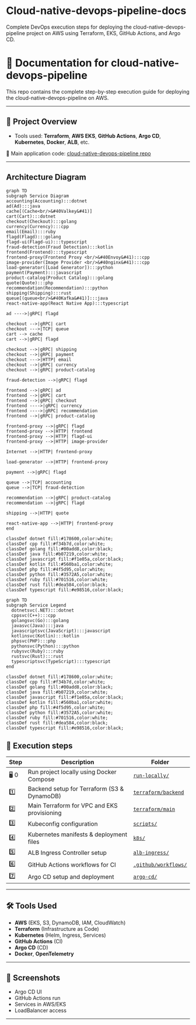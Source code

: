 # Cloud-native-devops-pipeline-docs
Complete DevOps execution steps for deploying the cloud-native-devops-pipeline project on AWS using Terraform, EKS, GitHub Actions, and Argo CD.

# 📘 Documentation for cloud-native-devops-pipeline

This repo contains the complete step-by-step execution guide for deploying the cloud-native-devops-pipeline on AWS.

---

## 🚀 Project Overview

- Tools used: **Terraform**, **AWS EKS**, **GitHub Actions**, **Argo CD**, **Kubernetes**, **Docker**, **ALB**, etc.

🔗 Main application code: [cloud-native-devops-pipeline repo](https://github.com/NiharikaBS/cloud-native-devops-pipeline)

---

## Architecture Diagram
```mermaid
graph TD
subgraph Service Diagram
accounting(Accounting):::dotnet
ad(Ad):::java
cache[(Cache<br/>&#40Valkey&#41)]
cart(Cart):::dotnet
checkout(Checkout):::golang
currency(Currency):::cpp
email(Email):::ruby
flagd(Flagd):::golang
flagd-ui(Flagd-ui):::typescript
fraud-detection(Fraud Detection):::kotlin
frontend(Frontend):::typescript
frontend-proxy(Frontend Proxy <br/>&#40Envoy&#41):::cpp
image-provider(Image Provider <br/>&#40nginx&#41):::cpp
load-generator([Load Generator]):::python
payment(Payment):::javascript
product-catalog(Product Catalog):::golang
quote(Quote):::php
recommendation(Recommendation):::python
shipping(Shipping):::rust
queue[(queue<br/>&#40Kafka&#41)]:::java
react-native-app(React Native App):::typescript

ad ---->|gRPC| flagd

checkout -->|gRPC| cart
checkout --->|TCP| queue
cart --> cache
cart -->|gRPC| flagd

checkout -->|gRPC| shipping
checkout -->|gRPC| payment
checkout --->|HTTP| email
checkout -->|gRPC| currency
checkout -->|gRPC| product-catalog

fraud-detection -->|gRPC| flagd

frontend -->|gRPC| ad
frontend -->|gRPC| cart
frontend -->|gRPC| checkout
frontend ---->|gRPC| currency
frontend ---->|gRPC| recommendation
frontend -->|gRPC| product-catalog

frontend-proxy -->|gRPC| flagd
frontend-proxy -->|HTTP| frontend
frontend-proxy -->|HTTP| flagd-ui
frontend-proxy -->|HTTP| image-provider

Internet -->|HTTP| frontend-proxy

load-generator -->|HTTP| frontend-proxy

payment -->|gRPC| flagd

queue -->|TCP| accounting
queue -->|TCP| fraud-detection

recommendation -->|gRPC| product-catalog
recommendation -->|gRPC| flagd

shipping -->|HTTP| quote

react-native-app -->|HTTP| frontend-proxy
end

classDef dotnet fill:#178600,color:white;
classDef cpp fill:#f34b7d,color:white;
classDef golang fill:#00add8,color:black;
classDef java fill:#b07219,color:white;
classDef javascript fill:#f1e05a,color:black;
classDef kotlin fill:#560ba1,color:white;
classDef php fill:#4f5d95,color:white;
classDef python fill:#3572A5,color:white;
classDef ruby fill:#701516,color:white;
classDef rust fill:#dea584,color:black;
classDef typescript fill:#e98516,color:black;
```

```mermaid
graph TD
subgraph Service Legend
  dotnetsvc(.NET):::dotnet
  cppsvc(C++):::cpp
  golangsvc(Go):::golang
  javasvc(Java):::java
  javascriptsvc(JavaScript):::javascript
  kotlinsvc(Kotlin):::kotlin
  phpsvc(PHP):::php
  pythonsvc(Python):::python
  rubysvc(Ruby):::ruby
  rustsvc(Rust):::rust
  typescriptsvc(TypeScript):::typescript
end

classDef dotnet fill:#178600,color:white;
classDef cpp fill:#f34b7d,color:white;
classDef golang fill:#00add8,color:black;
classDef java fill:#b07219,color:white;
classDef javascript fill:#f1e05a,color:black;
classDef kotlin fill:#560ba1,color:white;
classDef php fill:#4f5d95,color:white;
classDef python fill:#3572A5,color:white;
classDef ruby fill:#701516,color:white;
classDef rust fill:#dea584,color:black;
classDef typescript fill:#e98516,color:black;
```

## 📁 Execution steps 

| Step | Description | Folder |
|------|-------------|--------|
| 🖥️ 0 | Run project locally using Docker Compose | [`run-locally/`](./run-locally) |
| 1️⃣ | Backend setup for Terraform (S3 & DynamoDB) | [`terraform/backend`](./terraform/backend) |
| 2️⃣ | Main Terraform for VPC and EKS provisioning | [`terraform/main`](./terraform/main) |
| 3️⃣ | Kubeconfig configuration | [`scripts/`](./scripts) |
| 4️⃣ | Kubernetes manifests & deployment files | [`k8s/`](./k8s) |
| 5️⃣ | ALB Ingress Controller setup | [`alb-ingress/`](./alb-ingress) |
| 6️⃣ | GitHub Actions workflows for CI | [`.github/workflows/`](./.github/workflows) |
| 7️⃣ | Argo CD setup and deployment | [`argo-cd/`](./argo-cd) |

---

## 🛠 Tools Used

- **AWS** (EKS, S3, DynamoDB, IAM, CloudWatch)
- **Terraform** (Infrastructure as Code)
- **Kubernetes** (Helm, Ingress, Services)
- **GitHub Actions** (CI)
- **Argo CD** (CD)
- **Docker**, **OpenTelemetry**

---

## 📸 Screenshots 


- Argo CD UI
- GitHub Actions run
- Services in AWS/EKS
- LoadBalancer access

---



